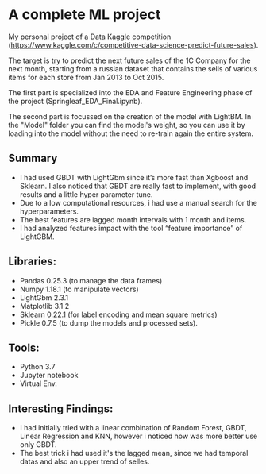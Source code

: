 # A complete ML project
My personal project of a Data Kaggle competition (https://www.kaggle.com/c/competitive-data-science-predict-future-sales).

The target is try to predict the next future sales of the 1C Company for the next month, starting from a russian dataset that contains the sells of various items for each store from Jan 2013 to Oct 2015.

The first part is specialized into the EDA and Feature Engineering phase of the project (Springleaf_EDA_Final.ipynb).

The second part is focussed on the creation of the model with LightBM.
In the "Model" folder you can find the model's weight, so you can use it by loading into the model without the need to re-train again the entire system.

## Summary
- I had used GBDT with LightGbm since it’s more fast than Xgboost and Sklearn. I also noticed that GBDT are really fast to implement, with good results and a little hyper parameter tune.
- Due to a low computational resources, i had use a manual search for the hyperparameters.
- The best features are lagged month intervals with 1 month and items.
- I had analyzed features impact with the tool “feature importance” of LightGBM.

## Libraries: 
- Pandas 0.25.3 (to manage the data frames)
- Numpy 1.18.1 (to manipulate vectors)
- LightGbm 2.3.1
- Matplotlib 3.1.2
- Sklearn 0.22.1 (for label encoding and mean square metrics)
- Pickle 0.7.5 (to dump the models and processed sets).

## Tools:
- Python 3.7
- Jupyter notebook
- Virtual Env.

## Interesting Findings:
- I had initially tried with a linear combination of Random Forest, GBDT, Linear Regression and KNN, however i noticed how was more better use only GBDT.
- The best trick i had used it's the lagged mean, since we had temporal datas and also an upper trend of selles.

